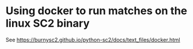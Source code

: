 # Using docker to run matches on the linux SC2 binary

See https://burnysc2.github.io/python-sc2/docs/text_files/docker.html

